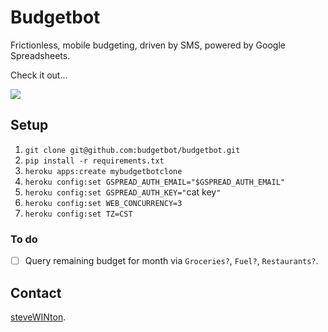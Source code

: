# Budgetbot

Frictionless, mobile budgeting, driven by SMS, powered by Google Spreadsheets.

Check it out...

![](https://budgetbot.s3.amazonaws.com/budgetbot.3.gif)

## Setup

1. `git clone git@github.com:budgetbot/budgetbot.git`
2. `pip install -r requirements.txt`
3. `heroku apps:create mybudgetbotclone`
4. `heroku config:set GSPREAD_AUTH_EMAIL="$GSPREAD_AUTH_EMAIL"`
5. `heroku config:set GSPREAD_AUTH_KEY="`cat key`"`
6. `heroku config:set WEB_CONCURRENCY=3`
7. `heroku config:set TZ=CST`


### To do

- [ ] Query remaining budget for month via `Groceries?`, `Fuel?`, `Restaurants?`.


## Contact

[steveWINton](https://twitter.com/steveWINton).
